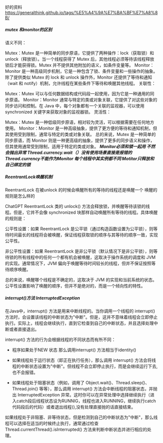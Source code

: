 好的资料
https://generalthink.github.io/tags/%E5%A4%9A%E7%BA%BF%E7%A8%8B/

##### mutex 和monitor的区别

语义不同：

Mutex：Mutex 是一种简单的同步原语，它提供了两种操作：lock（获取锁）和 unlock（释放锁）。当一个线程获得了 Mutex 后，其他线程必须等待该线程释放锁后才能获得锁。Mutex 并不提供其他附加的语义，如条件变量等。
Monitor：Monitor 是一种高级同步机制，它是一种包含了锁、条件变量和一些操作的抽象。除了提供类似 Mutex 的 lock 和 unlock 操作外，Monitor 还提供了等待和通知（wait 和 notify）机制，允许线程在某些条件下等待和唤醒其他线程。
关联性：

Mutex：Mutex 可以与任何数据结构或代码段一起使用，因为它是一种通用的同步原语。
Monitor：Monitor 通常与特定的类或对象关联，它提供了对这些对象的同步访问和控制。在 Java 中，每个对象都有一个关联的监视器，可以使用 synchronized 关键字来获取对象的监视器锁。
灵活性：

Mutex：Mutex 是一种低级同步原语，相对较为灵活，可以根据需要在任何地方使用。
Monitor：Monitor 是一种高级抽象，提供了更方便的等待和通知机制，但其使用受到限制，通常与特定的类或对象关联。
总的来说，Mutex 是一种简单的同步原语，而 Monitor 则是一种更高级的抽象，提供了更多的同步语义和操作，但其使用通常受到限制，适用于特定的类或对象。
 ***Monitor必须和锁一起用 不然会抛出异常 Thread.currency.wait（）没有使用场景直接是报错的 Thread.currency不能作为Monitor 每个线程中其实例都不同 Motitor只释放和自己绑定的锁***

#####   ReentrantLock唤醒机制 
ReentrantLock 在被unlock 的时候会唤醒所有的等待的线程还是唤醒一个 唤醒的规则是怎么样的

ChatGPT
ReentrantLock 类的 unlock() 方法会释放锁，并唤醒等待该锁的线程。但是，它并不会像 synchronized 块那样自动唤醒所有等待的线程。具体唤醒的规则是：

公平性设置：如果 ReentrantLock 是公平锁（通过构造函数设置为公平锁），则等待时间最长的线程将会被唤醒，保证线程获取锁的顺序与其等待的顺序一致，实现公平性。

非公平性设置：如果 ReentrantLock 是非公平锁（默认情况下是非公平锁），则等待锁的所有线程中的任何一个都有机会被唤醒，这取决于操作系统的调度和 JVM 的实现。通常情况下，JVM 偏向于唤醒等待时间较长的线程，但并不保证按照等待顺序唤醒。

总的来说，唤醒哪个线程是不确定的，这取决于 JVM 的实现和当前系统的状态。公平性设置影响了唤醒的顺序，但并不是绝对的，而是一个倾向性的特性。

##### interrupt()方法 InterruptedException
在Java中，interrupt() 方法是用来中断线程的。当你调用一个线程的 interrupt() 方法时，会设置该线程的中断状态为"中断"。但是，这并不意味着线程会立即停止执行。实际上，线程会继续执行，直到它检查到自己的中断状态，并且选择处理中断或者直接退出。

interrupt() 方法的行为会根据线程的不同状态而有所不同：
* 程序如果处于NEW 状态 那么调用interrupt() 方法相当于identity()

* 如果线程处于运行状态（即正在执行任务），那么调用 interrupt() 方法会将线程的中断状态设置为"中断"。但线程不会立即停止执行，而是会继续运行下去,也不会报错。

* 如果线程处于阻塞状态（例如，调用了 Object.wait()、Thread.sleep()、Thread.join() 等等），那么调用 interrupt() 方法会中断线程的阻塞状态，并抛出 InterruptedException 异常。这时你可以在异常处理中选择继续执行（进入catch段后线程状态设为RUNNIG，线程也进入RUNNING，继续执行catch代码段后的代码）或者退出线程(),没有处理直接抛的话直接结束。

如果线程处于非阻塞、非等待状态，但是检测到自己的中断状态为"中断"，那么线程可以选择在适当的时候终止执行，通常通过检查 Thread.currentThread().isInterrupted() 方法来判断中断状态并进行相应的处理。


